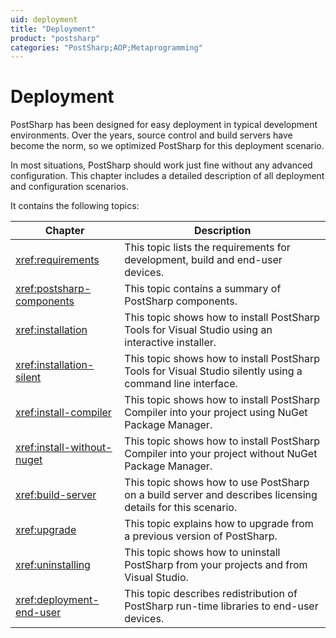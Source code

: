 ```yaml
---
uid: deployment
title: "Deployment"
product: "postsharp"
categories: "PostSharp;AOP;Metaprogramming"
---
```

# Deployment

PostSharp has been designed for easy deployment in typical development environments. Over the years, source control and build servers have become the norm, so we optimized PostSharp for this deployment scenario.

In most situations, PostSharp should work just fine without any advanced configuration. This chapter includes a detailed description of all deployment and configuration scenarios.

It contains the following topics:

| Chapter | Description |
|---------|-------------|
| <xref:requirements> | This topic lists the requirements for development, build and end-user devices. |
| <xref:postsharp-components> | This topic contains a summary of PostSharp components. |
| <xref:installation> | This topic shows how to install PostSharp Tools for Visual Studio using an interactive installer. |
| <xref:installation-silent> | This topic shows how to install PostSharp Tools for Visual Studio silently using a command line interface. |
| <xref:install-compiler> | This topic shows how to install PostSharp Compiler into your project using NuGet Package Manager. |
| <xref:install-without-nuget> | This topic shows how to install PostSharp Compiler into your project without NuGet Package Manager. |
| <xref:build-server> | This topic shows how to use PostSharp on a build server and describes licensing details for this scenario. |
| <xref:upgrade> | This topic explains how to upgrade from a previous version of PostSharp. |
| <xref:uninstalling> | This topic shows how to uninstall PostSharp from your projects and from Visual Studio. |
| <xref:deployment-end-user> | This topic describes redistribution of PostSharp run-time libraries to end-user devices. |
